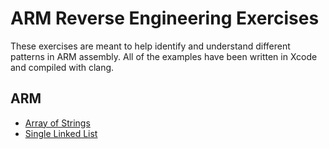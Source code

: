 # ARM Reverse Engineering Exercises

These exercises are meant to help identify and understand different patterns in ARM assembly.  All of the examples have been written in Xcode and compiled with clang.

## ARM 

- [Array of Strings](https://github.com/rotlogix/Exercises/blob/master/arm/array_of_strings_arm.md) 
- [Single Linked List](https://github.com/rotlogix/Exercises/blob/master/arm/single_linked_list_01_arm.md) 
